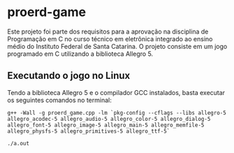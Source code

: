 # proerd-game 

Este projeto foi parte dos requisitos para a aprovação na disciplina de Programação em C no curso técnico em eletrônica integrado ao ensino médio do Instituto Federal de Santa Catarina.
O projeto consiste em um jogo programado em C utilizando a biblioteca Allegro 5. 

## Executando o jogo no Linux

Tendo a biblioteca Allegro 5 e o compilador GCC instalados, basta executar os seguintes comandos no terminal:


```console
g++ -Wall -g proerd_game.cpp -lm `pkg-config --cflags --libs allegro-5 allegro_acodec-5 allegro_audio-5 allegro_color-5 allegro_dialog-5 allegro_font-5 allegro_image-5 allegro_main-5 allegro_memfile-5 allegro_physfs-5 allegro_primitives-5 allegro_ttf-5`
```

```console
./a.out
```
